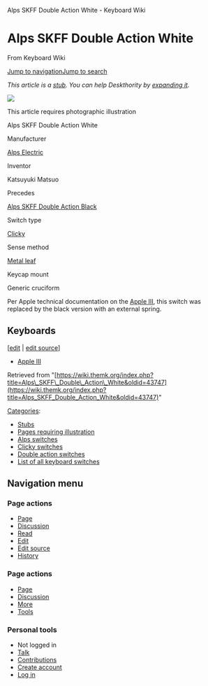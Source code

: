 Alps SKFF Double Action White - Keyboard Wiki

Alps SKFF Double Action White
=============================

From Keyboard Wiki 

[Jump to navigation](https://wiki.themk.org/index.php/Alps_SKFF_Double_Action_White#column-one)[Jump to search](https://wiki.themk.org/index.php/Alps_SKFF_Double_Action_White#searchInput)

*This article is a [stub](https://wiki.themk.org/index.php/Deskthority:stub "Deskthority:stub"). You can help Deskthority by [expanding it](https://wiki.themk.org/index.php?title=Alps_SKFF_Double_Action_White&action=edit).*

![](https://wiki.themk.org/images/1/1a/Template_icon--Illustration.png)

This article requires photographic illustration

Alps SKFF Double Action White

Manufacturer

[Alps Electric](https://wiki.themk.org/index.php/Alps_Electric "Alps Electric")

Inventor

Katsuyuki Matsuo

Precedes

[Alps SKFF Double Action Black](https://wiki.themk.org/index.php/Alps_SKFF_Double_Action_Black "Alps SKFF Double Action Black")

Switch type

[Clicky](https://wiki.themk.org/index.php/Clicky "Clicky")

Sense method

[Metal leaf](https://wiki.themk.org/index.php/Metal_leaf "Metal leaf")

Keycap mount

Generic cruciform

Per Apple technical documentation on the [Apple III](https://wiki.themk.org/index.php/Apple_III "Apple III"), this switch was replaced by the black version with an external spring.

Keyboards
---------

\[[edit](https://wiki.themk.org/index.php?title=Alps_SKFF_Double_Action_White&veaction=edit&section=1 "Edit section: Keyboards") | [edit source](https://wiki.themk.org/index.php?title=Alps_SKFF_Double_Action_White&action=edit&section=1 "Edit section's source code: Keyboards")\]

*   [Apple III](https://wiki.themk.org/index.php/Apple_III "Apple III")

Retrieved from "[https://wiki.themk.org/index.php?title=Alps\_SKFF\_Double\_Action\_White&oldid=43747](https://wiki.themk.org/index.php?title=Alps_SKFF_Double_Action_White&oldid=43747)"

[Categories](https://wiki.themk.org/index.php/Special:Categories "Special:Categories"):

*   [Stubs](https://wiki.themk.org/index.php/Category:Stubs "Category:Stubs")
*   [Pages requiring illustration](https://wiki.themk.org/index.php/Category:Pages_requiring_illustration "Category:Pages requiring illustration")
*   [Alps switches](https://wiki.themk.org/index.php/Category:Alps_switches "Category:Alps switches")
*   [Clicky switches](https://wiki.themk.org/index.php/Category:Clicky_switches "Category:Clicky switches")
*   [Double action switches](https://wiki.themk.org/index.php/Category:Double_action_switches "Category:Double action switches")
*   [List of all keyboard switches](https://wiki.themk.org/index.php/Category:List_of_all_keyboard_switches "Category:List of all keyboard switches")

Navigation menu
---------------

### Page actions

*   [Page](https://wiki.themk.org/index.php/Alps_SKFF_Double_Action_White "View the content page [c]")
*   [Discussion](https://wiki.themk.org/index.php?title=Talk:Alps_SKFF_Double_Action_White&action=edit&redlink=1 "Discussion about the content page (page does not exist) [t]")
*   [Read](https://wiki.themk.org/index.php/Alps_SKFF_Double_Action_White)
*   [Edit](https://wiki.themk.org/index.php?title=Alps_SKFF_Double_Action_White&veaction=edit "Edit this page [v]")
*   [Edit source](https://wiki.themk.org/index.php?title=Alps_SKFF_Double_Action_White&action=edit "Edit the source code of this page [e]")
*   [History](https://wiki.themk.org/index.php?title=Alps_SKFF_Double_Action_White&action=history "Past revisions of this page [h]")

### Page actions

*   [Page](https://wiki.themk.org/index.php/Alps_SKFF_Double_Action_White "Page")
*   [Discussion](https://wiki.themk.org/index.php?title=Talk:Alps_SKFF_Double_Action_White&action=edit&redlink=1 " (page does not exist)")
*   [More](https://wiki.themk.org/index.php/Alps_SKFF_Double_Action_White#p-cactions)
*   [Tools](https://wiki.themk.org/index.php/Alps_SKFF_Double_Action_White#p-tb "Tools")

### Personal tools

*   Not logged in
*   [Talk](https://wiki.themk.org/index.php/Special:MyTalk "Discussion about edits from this IP address [n]")
*   [Contributions](https://wiki.themk.org/index.php/Special:MyContributions "A list of edits made from this IP address [y]")
*   [Create account](https://wiki.themk.org/index.php?title=Special:CreateAccount&returnto=Alps+SKFF+Double+Action+White "You are encouraged to create an account and log in; however, it is not mandatory")
*   [Log in](https://wiki.themk.org/index.php?title=Special:UserLogin&returnto=Alps+SKFF+Double+Action+White "You are encouraged to log in; however, it is not mandatory [o]")

[](https://wiki.themk.org/index.php/Main_Page) [](https://wiki.themk.org/index.php/Alps_SKFF_Double_Action_White#sidebar "Jump to navigation")[](https://wiki.themk.org/index.php/Alps_SKFF_Double_Action_White#p-personal "user tools")[](https://wiki.themk.org/index.php/Alps_SKFF_Double_Action_White#globalWrapper "back to top")